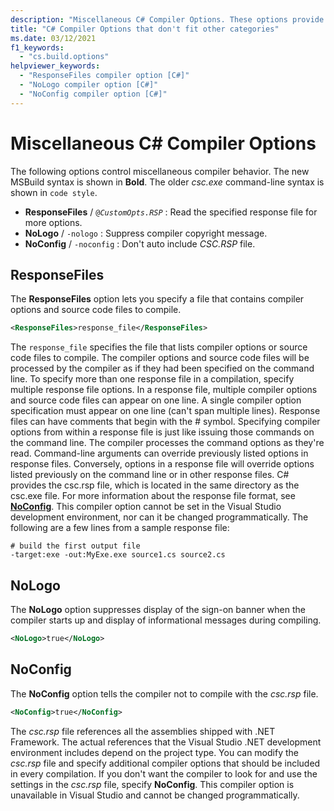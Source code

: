 ```yaml
---
description: "Miscellaneous C# Compiler Options. These options provide general options to the compiler."
title: "C# Compiler Options that don't fit other categories"
ms.date: 03/12/2021
f1_keywords: 
  - "cs.build.options"
helpviewer_keywords: 
  - "ResponseFiles compiler option [C#]"
  - "NoLogo compiler option [C#]"
  - "NoConfig compiler option [C#]"
---
```

# Miscellaneous C# Compiler Options

The following options control miscellaneous compiler behavior. The new MSBuild syntax is shown in **Bold**. The older *csc.exe* command-line syntax is shown in `code style`.

- **ResponseFiles** / <code>@*CustomOpts.RSP*</code> : Read the specified response file for more options.
- **NoLogo** / `-nologo` : Suppress compiler copyright message.
- **NoConfig** / `-noconfig` : Don't auto include *CSC.RSP* file.

## ResponseFiles

The **ResponseFiles** option lets you specify a file that contains compiler options and source code files to compile.

```xml
<ResponseFiles>response_file</ResponseFiles>
```

The `response_file` specifies the file that lists compiler options or source code files to compile. The compiler options and source code files will be processed by the compiler as if they had been specified on the command line. To specify more than one response file in a compilation, specify multiple response file options. In a response file, multiple compiler options and source code files can appear on one line. A single compiler option specification must appear on one line (can't span multiple lines). Response files can have comments that begin with the # symbol. Specifying compiler options from within a response file is just like issuing those commands on the command line. The compiler processes the command options as they're read. Command-line arguments can override previously listed options in response files. Conversely, options in a response file will override options listed previously on the command line or in other response files. C# provides the csc.rsp file, which is located in the same directory as the csc.exe file. For more information about the response file format, see [**NoConfig**](#noconfig). This compiler option cannot be set in the Visual Studio development environment, nor can it be changed programmatically. The following are a few lines from a sample response file:

```console
# build the first output file
-target:exe -out:MyExe.exe source1.cs source2.cs
```

## NoLogo

The **NoLogo** option suppresses display of the sign-on banner when the compiler starts up and display of informational messages during compiling.

```xml
<NoLogo>true</NoLogo>
```

## NoConfig

The **NoConfig** option tells the compiler not to compile with the *csc.rsp* file.

```xml
<NoConfig>true</NoConfig>
```

The *csc.rsp* file references all the assemblies shipped with .NET Framework. The actual references that the Visual Studio .NET development environment includes depend on the project type. You can modify the *csc.rsp* file and specify additional compiler options that should be included in every compilation. If you don't want the compiler to look for and use the settings in the *csc.rsp* file, specify **NoConfig**. This compiler option is unavailable in Visual Studio and cannot be changed programmatically.
